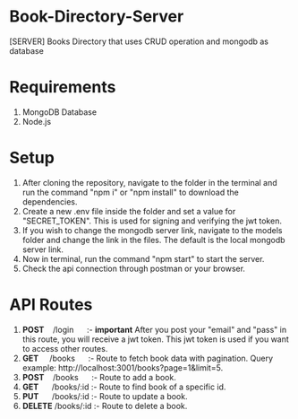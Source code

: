 # Book-Directory-Server
[SERVER] Books Directory that uses CRUD operation and mongodb as database

# Requirements
1. MongoDB Database
2. Node.js

# Setup
1. After cloning the repository, navigate to the folder in the terminal and run the command "npm i" or "npm install" to download the dependencies.
2. Create a new .env file inside the folder and set a value for "SECRET_TOKEN". This is used for signing and verifying the jwt token.
3. If you wish to change the mongodb server link, navigate  to the models folder and change the link in the files. The default is the local mongodb server link.
4. Now in terminal, run the command "npm start" to start the server.
5. Check the api connection through postman or your browser.

# API Routes
1. **POST** &nbsp;&nbsp;&nbsp;/login &nbsp;&nbsp;&nbsp;&nbsp;&nbsp;:- **important** After you post your "email" and "pass" in this route, you will receive a jwt token. This jwt token is used if you want to access other routes.
2. **GET**  &nbsp;&nbsp;&nbsp;&nbsp;/books &nbsp;&nbsp;&nbsp;&nbsp;&nbsp;:- Route to fetch book data with pagination. Query example: http://localhost:3001/books?page=1&limit=5.
3. **POST**  &nbsp;&nbsp;&nbsp;/books &nbsp;&nbsp;&nbsp;&nbsp;&nbsp;:- Route to add a book.
4. **GET** &nbsp;&nbsp;&nbsp;&nbsp; /books/:id :- Route to find book of a specific id.
5. **PUT** &nbsp;&nbsp;&nbsp;&nbsp; /books/:id :- Route to update a book.
6. **DELETE** /books/:id :- Route to delete a book.


